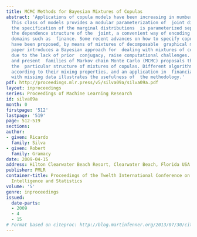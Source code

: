 ```yaml
---
title: MCMC Methods for Bayesian Mixtures of Copulas
abstract: 'Applications of copula models have been increasing in number in recent  years.
  This class of models provides a modular parameterization of  joint distributions:
  the specification of the marginal distributions  is parameterized separately from
  the dependence structure of the  joint, a convenient way of encoding a model for
  domains such as  finance. Some recent advances on how to specify copulas for arbitrary  dimensions
  have been proposed, by means of mixtures of decomposable  graphical models. This
  paper introduces a Bayesian approach for  dealing with mixtures of copulas which,
  due to the lack of prior  conjugacy, raise computational challenges. We motivate
  and present  families of Markov chain Monte Carlo (MCMC) proposals that exploit
  the  particular structure of mixtures of copulas. Different algorithms are  evaluated
  according to their mixing properties, and an application in  financial forecasting
  with missing data illustrates the usefulness of  the methodology.'
pdf: http://proceedings.mlr.press/v5/silva09a/silva09a.pdf
layout: inproceedings
series: Proceedings of Machine Learning Research
id: silva09a
month: 0
firstpage: '512'
lastpage: '519'
page: 512-519
sections: 
author:
- given: Ricardo
  family: Silva
- given: Robert
  family: Gramacy
date: 2009-04-15
address: Hilton Clearwater Beach Resort, Clearwater Beach, Florida USA
publisher: PMLR
container-title: Proceedings of the Twelth International Conference on Artificial
  Intelligence and Statistics
volume: '5'
genre: inproceedings
issued:
  date-parts:
  - 2009
  - 4
  - 15
# Format based on citeproc: http://blog.martinfenner.org/2013/07/30/citeproc-yaml-for-bibliographies/
---
```


